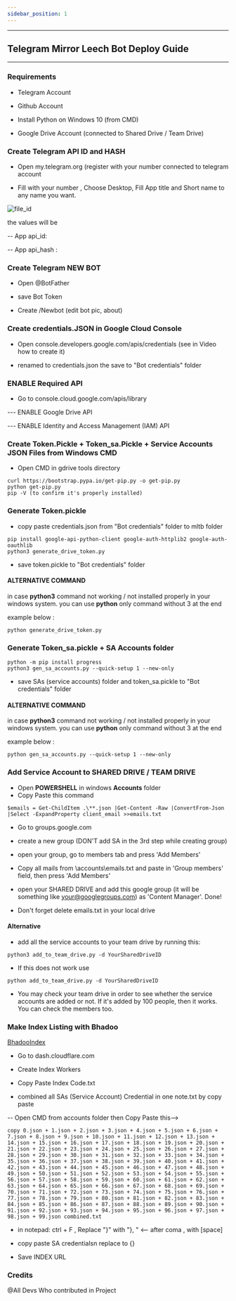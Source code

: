 ```yaml
---
sidebar_position: 1
---
```

----
## Telegram Mirror Leech Bot Deploy Guide 
----
### Requirements
- Telegram Account

- Github Account

- Install Python on Windows 10 (from CMD)

- Google Drive Account (connected to Shared Drive / Team Drive) 

### Create Telegram API ID and HASH

- Open my.telegram.org (register with your number connected to telegram account 

- Fill with your number , Choose Desktop,  Fill App title and Short name to any name you want.

![file_id](https://graph.org/file/6bca45eebfaf3d3e6f41a.png)

the values will be

-- App api_id:  

-- App api_hash : 

### Create Telegram NEW BOT

- Open @BotFather

- save Bot Token

- Create /Newbot (edit bot pic, about)

### Create credentials.JSON in Google Cloud Console

- Open console.developers.google.com/apis/credentials (see in Video how to create it)

- renamed to credentials.json the save to "Bot credentials" folder


### ENABLE Required API
- Go to console.cloud.google.com/apis/library

--- ENABLE Google Drive API

--- ENABLE Identity and Access Management (IAM) API

### Create Token.Pickle + Token_sa.Pickle + Service Accounts JSON Files from Windows CMD

- Open CMD in gdrive tools directory 

```
curl https://bootstrap.pypa.io/get-pip.py -o get-pip.py
python get-pip.py
pip -V (to confirm it's properly installed)
```

### Generate Token.pickle

- copy paste credentials.json from "Bot credentials" folder to mltb folder

```
pip install google-api-python-client google-auth-httplib2 google-auth-oauthlib
python3 generate_drive_token.py
```

- save token.pickle to "Bot credentials" folder

#### ALTERNATIVE COMMAND

in case **python3** command not working / not installed properly in your windows system. you can use **python** only command without 3 at the end

example below :

```
python generate_drive_token.py
```

### Generate Token_sa.pickle + SA Accounts folder

```
python -m pip install progress
python3 gen_sa_accounts.py --quick-setup 1 --new-only
```

- save SAs (service accounts) folder and token_sa.pickle to "Bot credentials" folder

#### ALTERNATIVE COMMAND

in case **python3** command not working / not installed properly in your windows system. you can use **python** only command without 3 at the end

example below :

```
python gen_sa_accounts.py --quick-setup 1 --new-only
```

### Add Service Account to SHARED DRIVE / TEAM DRIVE

- Open **POWERSHELL** in windows **Accounts** folder
- Copy Paste this command 

```
$emails = Get-ChildItem .\**.json |Get-Content -Raw |ConvertFrom-Json |Select -ExpandProperty client_email >>emails.txt
```
- Go to groups.google.com

- create a new group (DON'T add SA in the 3rd step while creating group)

- open your group, go to members tab and press 'Add Members'

- Copy all mails from \accounts\emails.txt and paste in 'Group members' field, then press 'Add Members'

- open your SHARED DRIVE and add this google group (it will be something like your@googlegroups.com) as 'Content Manager'. Done!

- Don't forget delete emails.txt in your local drive

#### Alternative

- add all the service accounts to your team drive by running this:

```
python3 add_to_team_drive.py -d YourSharedDriveID
```

- If this does not work use 

```
python add_to_team_drive.py -d YourSharedDriveID
```

- You may check your team drive in order to see whether the service accounts are added or not. If it's added by 100 people, then it works. You can check the members too.

### Make Index Listing with Bhadoo 

[BhadooIndex](https://gitlab.com/ParveenBhadooOfficial/Google-Drive-Index)

- Go to dash.cloudflare.com

- Create Index Workers

- Copy Paste Index Code.txt

- combined all SAs (Service Account) Credential in one note.txt by copy paste 

-- Open CMD from accounts folder then Copy Paste this-->

```
copy 0.json + 1.json + 2.json + 3.json + 4.json + 5.json + 6.json + 7.json + 8.json + 9.json + 10.json + 11.json + 12.json + 13.json + 14.json + 15.json + 16.json + 17.json + 18.json + 19.json + 20.json + 21.json + 22.json + 23.json + 24.json + 25.json + 26.json + 27.json + 28.json + 29.json + 30.json + 31.json + 32.json + 33.json + 34.json + 35.json + 36.json + 37.json + 38.json + 39.json + 40.json + 41.json + 42.json + 43.json + 44.json + 45.json + 46.json + 47.json + 48.json + 49.json + 50.json + 51.json + 52.json + 53.json + 54.json + 55.json + 56.json + 57.json + 58.json + 59.json + 60.json + 61.json + 62.json + 63.json + 64.json + 65.json + 66.json + 67.json + 68.json + 69.json + 70.json + 71.json + 72.json + 73.json + 74.json + 75.json + 76.json + 77.json + 78.json + 79.json + 80.json + 81.json + 82.json + 83.json + 84.json + 85.json + 86.json + 87.json + 88.json + 89.json + 90.json + 91.json + 92.json + 93.json + 94.json + 95.json + 96.json + 97.json + 98.json + 99.json combined.txt
```

- in notepad: ctrl + F , Replace "}" with "}, " <-- after coma , with [space]

- copy paste SA credentialsn replace to {}

- Save INDEX URL


### Credits 
 @All Devs Who contributed in Project
 


